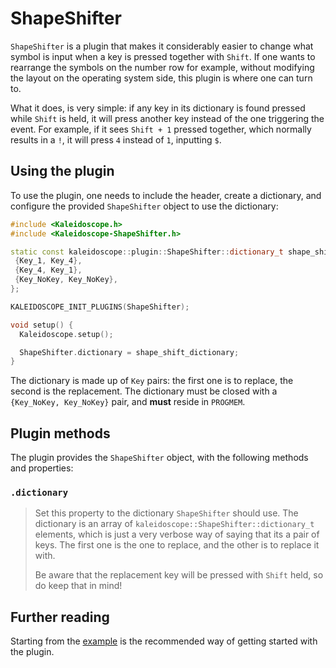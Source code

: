 # ShapeShifter

`ShapeShifter` is a plugin that makes it considerably easier to change what
symbol is input when a key is pressed together with `Shift`. If one wants to
rearrange the symbols on the number row for example, without modifying the
layout on the operating system side, this plugin is where one can turn to.

What it does, is very simple: if any key in its dictionary is found pressed
while `Shift` is held, it will press another key instead of the one triggering
the event. For example, if it sees `Shift + 1` pressed together, which normally
results in a `!`, it will press `4` instead of `1`, inputting `$`.

## Using the plugin

To use the plugin, one needs to include the header, create a dictionary, and
configure the provided `ShapeShifter` object to use the dictionary:

```c++
#include <Kaleidoscope.h>
#include <Kaleidoscope-ShapeShifter.h>

static const kaleidoscope::plugin::ShapeShifter::dictionary_t shape_shift_dictionary[] PROGMEM = {
 {Key_1, Key_4},
 {Key_4, Key_1},
 {Key_NoKey, Key_NoKey},
};

KALEIDOSCOPE_INIT_PLUGINS(ShapeShifter);

void setup() {
  Kaleidoscope.setup();

  ShapeShifter.dictionary = shape_shift_dictionary;
}
```

The dictionary is made up of `Key` pairs: the first one is to replace, the
second is the replacement. The dictionary must be closed with a `{Key_NoKey,
Key_NoKey}` pair, and **must** reside in `PROGMEM`.

## Plugin methods

The plugin provides the `ShapeShifter` object, with the following methods and
properties:

### `.dictionary`

> Set this property to the dictionary `ShapeShifter` should use. The dictionary
> is an array of `kaleidoscope::ShapeShifter::dictionary_t` elements, which is
> just a very verbose way of saying that its a pair of keys. The first one is
> the one to replace, and the other is to replace it with.
>
> Be aware that the replacement key will be pressed with `Shift` held, so do
> keep that in mind!

## Further reading

Starting from the [example][plugin:example] is the recommended way of getting
started with the plugin.

 [plugin:example]: ../../examples/Keystrokes/ShapeShifter/ShapeShifter.ino
